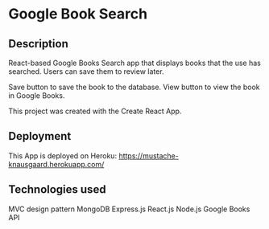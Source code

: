# Google Book Search

## Description

React-based Google Books Search app that displays books that the use has searched.  Users can save them to review later.

Save button to save the book to the database.
View button to view the book in Google Books.

This project was created with the Create React App.

## Deployment

This App is deployed on Heroku: https://mustache-knausgaard.herokuapp.com/

## Technologies used

MVC design pattern
MongoDB
Express.js
React.js
Node.js
Google Books API